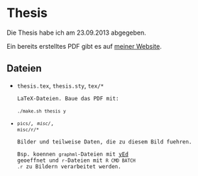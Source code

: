 # Thesis

Die Thesis habe ich am 23.09.2013 abgegeben.

Ein bereits erstelltes PDF gibt es auf [meiner Website][web].

## Dateien

* <code>thesis.tex</code>, <code>thesis.sty</code>, <code>tex/*</cpde>  
	LaTeX-Dateien. Baue das PDF mit:  
	<code>./make.sh thesis y</code>
* <code>pics/*</code>, <code>misc/*</code>, <code>misc/r/*</code>  
	Bilder und teilweise Daten, die zu diesem Bild fuehren.  
	Bsp. koennen <code>graphml</code>-Dateien mit [yEd][] geoeffnet
	und <code>r</code>-Dateien mit <code>R CMD BATCH
	<datei>.r</code> zu Bildern verarbeitet werden.

[web]: http://yhaupenthal.org/bachelor.htm
[yEd]: http://www.yworks.com/en/products_yed_about.html
